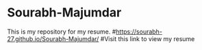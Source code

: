# Sourabh-Majumdar
This is my repository for my resume.
#https://sourabh-27.github.io/Sourabh-Majumdar/ 
#Visit this link to view my resume
